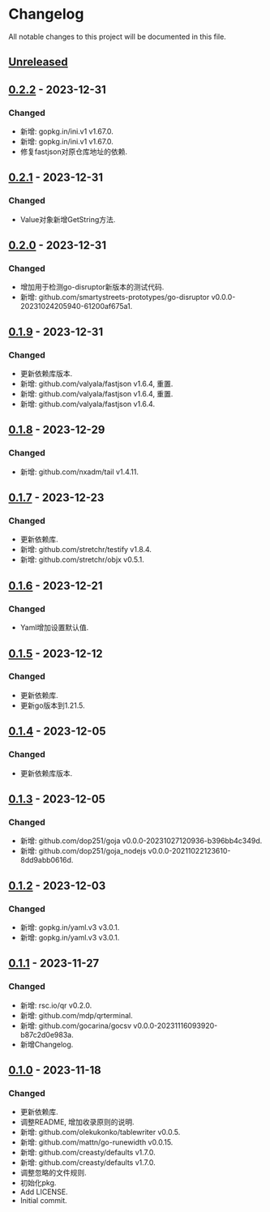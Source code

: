 # Changelog

All notable changes to this project will be documented in this file.

## [Unreleased]

## [0.2.2] - 2023-12-31
### Changed
- 新增: gopkg.in/ini.v1 v1.67.0.
- 新增: gopkg.in/ini.v1 v1.67.0.
- 修复fastjson对原仓库地址的依赖.

## [0.2.1] - 2023-12-31
### Changed
- Value对象新增GetString方法.

## [0.2.0] - 2023-12-31
### Changed
- 增加用于检测go-disruptor新版本的测试代码.
- 新增: github.com/smartystreets-prototypes/go-disruptor v0.0.0-20231024205940-61200af675a1.

## [0.1.9] - 2023-12-31
### Changed
- 更新依赖库版本.
- 新增: github.com/valyala/fastjson v1.6.4, 重置.
- 新增: github.com/valyala/fastjson v1.6.4, 重置.
- 新增: github.com/valyala/fastjson v1.6.4.

## [0.1.8] - 2023-12-29
### Changed
- 新增: github.com/nxadm/tail v1.4.11.

## [0.1.7] - 2023-12-23
### Changed
- 更新依赖库.
- 新增: github.com/stretchr/testify v1.8.4.
- 新增: github.com/stretchr/objx v0.5.1.

## [0.1.6] - 2023-12-21
### Changed
- Yaml增加设置默认值.

## [0.1.5] - 2023-12-12
### Changed
- 更新依赖库.
- 更新go版本到1.21.5.

## [0.1.4] - 2023-12-05
### Changed
- 更新依赖库版本.

## [0.1.3] - 2023-12-05
### Changed
- 新增: github.com/dop251/goja v0.0.0-20231027120936-b396bb4c349d.
- 新增: github.com/dop251/goja_nodejs v0.0.0-20211022123610-8dd9abb0616d.

## [0.1.2] - 2023-12-03
### Changed
- 新增: gopkg.in/yaml.v3 v3.0.1.
- 新增: gopkg.in/yaml.v3 v3.0.1.

## [0.1.1] - 2023-11-27
### Changed
- 新增: rsc.io/qr v0.2.0.
- 新增: github.com/mdp/qrterminal.
- 新增: github.com/gocarina/gocsv v0.0.0-20231116093920-b87c2d0e983a.
- 新增Changelog.

## [0.1.0] - 2023-11-18

### Changed

- 更新依赖库.
- 调整README, 增加收录原则的说明.
- 新增: github.com/olekukonko/tablewriter v0.0.5.
- 新增: github.com/mattn/go-runewidth v0.0.15.
- 新增: github.com/creasty/defaults v1.7.0.
- 新增: github.com/creasty/defaults v1.7.0.
- 调整忽略的文件规则.
- 初始化pkg.
- Add LICENSE.
- Initial commit.

[Unreleased]: https://gitee.com/quant1x/pkg/compare/v0.2.2...HEAD

[0.2.2]: https://gitee.com/quant1x/pkg/compare/v0.2.1...v0.2.2
[0.2.1]: https://gitee.com/quant1x/pkg/compare/v0.2.0...v0.2.1
[0.2.0]: https://gitee.com/quant1x/pkg/compare/v0.1.9...v0.2.0
[0.1.9]: https://gitee.com/quant1x/pkg/compare/v0.1.8...v0.1.9
[0.1.8]: https://gitee.com/quant1x/pkg/compare/v0.1.7...v0.1.8
[0.1.7]: https://gitee.com/quant1x/pkg/compare/v0.1.6...v0.1.7
[0.1.6]: https://gitee.com/quant1x/pkg/compare/v0.1.5...v0.1.6
[0.1.5]: https://gitee.com/quant1x/pkg/compare/v0.1.4...v0.1.5
[0.1.4]: https://gitee.com/quant1x/pkg/compare/v0.1.3...v0.1.4
[0.1.3]: https://gitee.com/quant1x/pkg/compare/v0.1.2...v0.1.3
[0.1.2]: https://gitee.com/quant1x/pkg/compare/v0.1.1...v0.1.2
[0.1.1]: https://gitee.com/quant1x/pkg/compare/v0.1.0...v0.1.1
[0.1.0]: https://gitee.com/quant1x/pkg/releases/tag/v0.1.0
